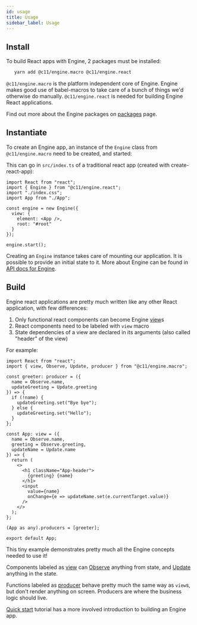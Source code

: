 ```yaml
---
id: usage
title: Usage
sidebar_label: Usage
---
```


## Install

To build React apps with Engine, 2 packages must be installed:

```sh
   yarn add @c11/engine.macro @c11/engine.react
```

`@c11/engine.macro` is the platform independent core of Engine. Engine makes
good use of babel-macros to take care of a bunch of things we'd otherwise do
manually. `@c11/engine.react` is needed for building Engine React applications.

Find out more about the Engine packages on [packages](packages) page.

## Instantiate

To create an Engine app, an instance of the `Engine` class from
`@c11/engine.macro` need to be created, and started:

This can go in `src/index.ts` of a traditional react app (created with
create-react-app):

```tsx
import React from "react";
import { Engine } from "@c11/engine.react";
import "./index.css";
import App from "./App";

const engine = new Engine({
  view: {
    element: <App />,
    root: "#root"
  }
});

engine.start();
```

Creating an `Engine` instance takes care of mounting our application. It is
possible to provide an initial state to it. More about Engine can be found in
[API docs for Engine](/docs/implementations/react).

## Build

Engine react applications are pretty much written like any other React
application, with few differences:

1. Only functional react components can become Engine [view](/docs/api/view)s
2. React components need to be labeled with `view` macro
3. State dependencies of a view are declared in its arguments (also called
   "header" of the view)

For example:

```tsx
import React from "react";
import { view, Observe, Update, producer } from "@c11/engine.macro";

const greeter: producer = ({
  name = Observe.name,
  updateGreeting = Update.greeting
}) => {
  if (!name) {
    updateGreeting.set("Bye bye");
  } else {
    updateGreeting.set("Hello");
  }
};

const App: view = ({
  name = Observe.name,
  greeting = Observe.greeting,
  updateName = Update.name
}) => {
  return (
    <>
      <h1 className="App-header">
        {greeting} {name}
      </h1>
      <input
        value={name}
        onChange={e => updateName.set(e.currentTarget.value)}
      />
    </>
  );
};

(App as any).producers = [greeter];

export default App;
```

This tiny example demonstrates pretty much all the Engine concepts needed to use
it!

Components labeled as [view](/docs/api/view) can [Observe](/docs/api/observe)
anything from state, and [Update](/docs/api/update) anything in the state.

Functions labeled as [producer](/docs/api/producer) behave pretty much the same
way as `view`s, but don't render anything on screen. Producers are where the
business logic should live.

[Quick start](/docs/tutorials/react/setup) tutorial has a more involved
introduction to building an Engine app.
